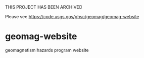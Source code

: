 THIS PROJECT HAS BEEN ARCHIVED

Please see https://code.usgs.gov/ghsc/geomag/geomag-website

geomag-website
==============

geomagnetism hazards program website
